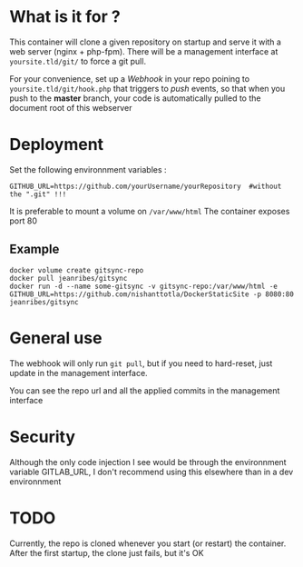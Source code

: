 # What is it for ?
This container will clone a given repository on startup and serve it with a web server (nginx + php-fpm).
There will be a management interface at ``yoursite.tld/git/`` to force a git pull.

For your convenience, set up a *Webhook* in your repo poining to ``yoursite.tld/git/hook.php`` that triggers to *push* events,
so that when you push to the **master** branch, your code is automatically pulled to the document root of this webserver

# Deployment
Set the following environnment variables :
```
GITHUB_URL=https://github.com/yourUsername/yourRepository  #without the ".git" !!!
```
It is preferable to mount a volume on ``/var/www/html``
The container exposes port 80
## Example
```
docker volume create gitsync-repo
docker pull jeanribes/gitsync
docker run -d --name some-gitsync -v gitsync-repo:/var/www/html -e GITHUB_URL=https://github.com/nishanttotla/DockerStaticSite -p 8080:80 jeanribes/gitsync
```
# General use
The webhook will only run `git pull`, but if you need to hard-reset, just update in the management interface.

You can see the repo url and all the applied commits in the management interface

# Security
Although the only code injection I see would be through the environnment variable GITLAB_URL, I don't recommend using this elsewhere than in a dev environnment
# TODO
Currently, the repo is cloned whenever you start (or restart) the container.
After the first startup, the clone just fails, but it's OK
